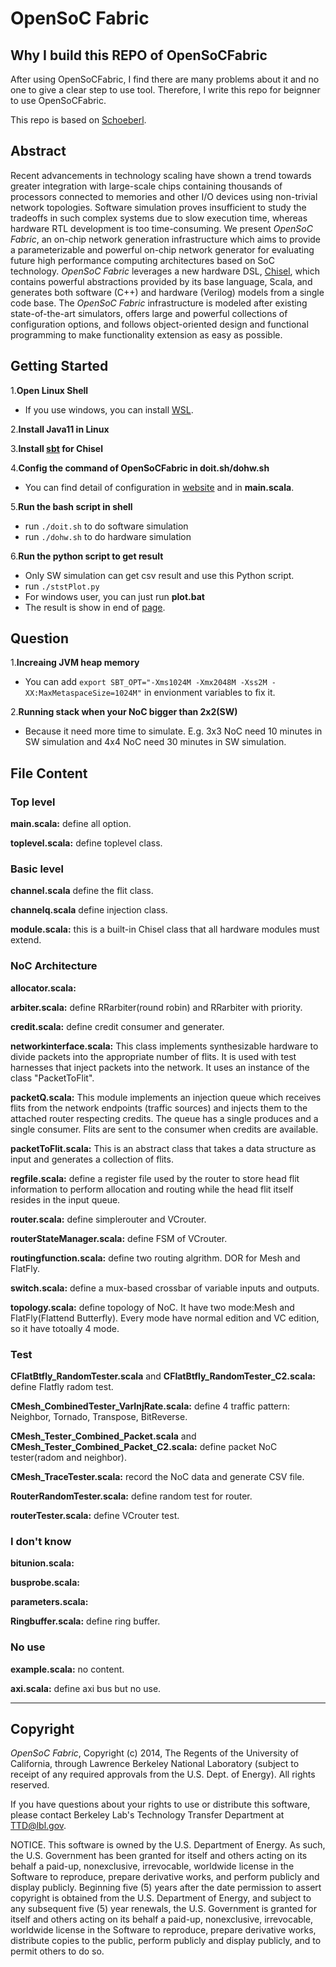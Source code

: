OpenSoC Fabric
========
## Why I build this REPO of OpenSoCFabric
 After using OpenSoCFabric, I find there are many problems about it and no one to give a clear step to use tool. Therefore, I write this repo for beignner to use OpenSoCFabric.
 
 This repo is based on [Schoeberl](https://github.com/schoeberl/OpenSoCFabric).

## Abstract ##
Recent advancements in technology scaling have shown a trend towards greater integration with large-scale chips containing thousands of processors connected to memories and other I/O devices using non-trivial network topologies. Software simulation proves insufficient to study the tradeoffs in such complex systems due to slow execution time, whereas hardware RTL development is too time-consuming. We present *OpenSoC Fabric*, an on-chip network generation infrastructure which aims to provide a parameterizable and powerful on-chip network generator for evaluating future high performance computing architectures based on SoC technology. *OpenSoC Fabric* leverages a new hardware DSL, [Chisel](http://chisel.eecs.berkeley.edu/), which contains powerful abstractions provided by its base language, Scala, and generates both software (C++) and hardware (Verilog) models from a single code base. The *OpenSoC Fabric* infrastructure is modeled after existing state-of-the-art simulators, offers large and powerful collections of configuration options, and follows object-oriented design and functional programming to make functionality extension as easy as possible.

## Getting Started
1.**Open Linux Shell**
- If you use windows, you can install [WSL](https://learn.microsoft.com/en-us/windows/wsl/install).

2.**Install Java11 in Linux**

3.**Install [sbt](https://www.scala-sbt.org/) for Chisel**

4.**Config the command of OpenSoCFabric in doit.sh/dohw.sh**
- You can find detail of configuration in [website](https://github.com/LBL-CoDEx/OpenSoCFabric/wiki/Using-and-Compiling-OpenSoC-Fabric) and in **main.scala**.

5.**Run the bash script in shell**
- run ```./doit.sh``` to do software simulation
- run ```./dohw.sh``` to do hardware simulation

6.**Run the python script to get result**
- Only SW simulation can get csv result and use this Python script.
- run ```./ststPlot.py```
- For windows user, you can just run **plot.bat**
- The result is show in end of [page](https://github.com/LBL-CoDEx/OpenSoCFabric/wiki/Using-and-Compiling-OpenSoC-Fabric).

## Question
1.**Increaing JVM heap memory**
- You can add ```export SBT_OPT="-Xms1024M -Xmx2048M -Xss2M -XX:MaxMetaspaceSize=1024M"``` in envionment variables to fix it.

2.**Running stack when your NoC bigger than 2x2(SW)**
- Because it need more time to simulate. E.g. 3x3 NoC need 10 minutes in SW simulation and 4x4 NoC need 30 minutes in SW simulation.

## File Content
### Top level
**main.scala:** define all option.

**toplevel.scala:** define toplevel class.

### Basic level
**channel.scala** define the flit class.

**channelq.scala** define injection class.

**module.scala:** this is a built-in Chisel class that all hardware modules must extend.

### NoC Architecture
**allocator.scala:** 

**arbiter.scala:** define RRarbiter(round robin) and RRarbiter with priority.

**credit.scala:** define credit consumer and generater.

**networkinterface.scala:** This class implements synthesizable hardware to divide packets into the appropriate number of flits. It is used with test harnesses that inject packets into the network. It uses an instance of the class "PacketToFlit".

**packetQ.scala:** This module implements an injection queue which receives flits from the network endpoints (traffic sources) and injects them to the attached router respecting credits. The queue has a single produces and a single consumer. Flits are sent to the consumer when credits are available.

**packetToFlit.scala:** This is an abstract class that takes a data structure as input and generates a collection of flits.

**regfile.scala:** define a register file used by the router to store head flit information to perform allocation and routing while the head flit itself resides in the input queue.

**router.scala:** define simplerouter and VCrouter.

**routerStateManager.scala:** define FSM of VCrouter.

**routingfunction.scala:** define two routing algrithm. DOR for Mesh and FlatFly.

**switch.scala:** define a mux-based crossbar of variable inputs and outputs.

**topology.scala:** define topology of NoC. It have two mode:Mesh and FlatFly(Flattend Butterfly). Every mode have normal edition and VC edition, so it have totoally 4 mode.

### Test
**CFlatBtfly_RandomTester.scala** and **CFlatBtfly_RandomTester_C2.scala:** define Flatfly radom test.

**CMesh_CombinedTester_VarInjRate.scala:** define 4 traffic pattern: Neighbor, Tornado, Transpose, BitReverse.

**CMesh_Tester_Combined_Packet.scala** and **CMesh_Tester_Combined_Packet_C2.scala:** define packet NoC tester(radom and neighbor).

**CMesh_TraceTester.scala:** record the NoC data and generate CSV file.

**RouterRandomTester.scala:** define random test for router.

**routerTester.scala:** define VCrouter test.

### I don't know
**bitunion.scala:**

**busprobe.scala:**

**parameters.scala:**

**Ringbuffer.scala:** define ring buffer.

### No use
**example.scala:** no content.

**axi.scala:** define axi bus but no use.

---
## Copyright ##
*OpenSoC Fabric*, Copyright (c) 2014, The Regents of the University of California, through Lawrence Berkeley National Laboratory (subject to receipt of any required approvals from the U.S. Dept. of Energy).  All rights reserved.

If you have questions about your rights to use or distribute this software, please contact Berkeley Lab's Technology Transfer Department at  TTD@lbl.gov.

NOTICE.  This software is owned by the U.S. Department of Energy.  As such, the U.S. Government has been granted for itself and others acting on its behalf a paid-up, nonexclusive, irrevocable, worldwide license in the Software to reproduce, prepare derivative works, and perform publicly and display publicly.  Beginning five (5) years after the date permission to assert copyright is obtained from the U.S. Department of Energy, and subject to any subsequent five (5) year renewals, the U.S. Government is granted for itself and others acting on its behalf a paid-up, nonexclusive, irrevocable, worldwide license in the Software to reproduce, prepare derivative works, distribute copies to the public, perform publicly and display publicly, and to permit others to do so.
